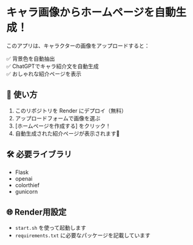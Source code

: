 # キャラ画像からホームページを自動生成！

このアプリは、キャラクターの画像をアップロードすると：

✅ 背景色を自動抽出  
✅ ChatGPTでキャラ紹介文を自動生成  
✅ おしゃれな紹介ページを表示  

## 🚀 使い方

1. このリポジトリを Render にデプロイ（無料）  
2. アップロードフォームで画像を選ぶ  
3. [ホームページを作成する] をクリック！  
4. 自動生成された紹介ページが表示されます🎉

## 🛠 必要ライブラリ

- Flask
- openai
- colorthief
- gunicorn

## 🌐 Render用設定

- `start.sh` を使って起動します
- `requirements.txt` に必要なパッケージを記載しています
